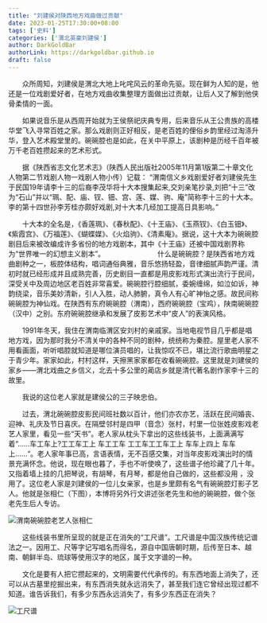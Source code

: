 ```yaml
---
title: "刘建侯对陕西地方戏曲做过贡献"
date: 2023-01-25T17:30:00+08:00
tags: ['史料']
categories: ['渭北英豪刘建侯']
author: DarkGoldBar
authorLink: https://darkgoldbar.github.io
draft: false
---
```


　　众所周知，刘建侯是渭北大地上叱咤风云的革命先驱。现在鲜为人知的是，他还是一位戏剧爱好者，在地方戏曲收集整理方面做出过贡献，让后人又了解到他侠骨柔情的一面。

　　如果说音乐是从西周开始就为王侯祭祀庆典专用，后来音乐从王公贵族的高楼华堂飞入寻常百姓之家。那么戏剧则正好相反，是老百姓的俚俗乡韵里经过淘涤升华，登入艺术殿堂里的。碗碗腔也是如此，在关中平原上，该剧种是历经千百年被万千老百姓攒起来的艺术形式。

　　据《陕西省志文化艺术志》（陕西人民出版社2005年11月第1版第二十章文化人物第二节戏剧人物一戏剧人物小传）记载： “渭南信义乡戏剧爱好者刘建侯先生于民国19年请李十三的后裔李茂华将十大本搜集起来,交刘亲笔抄录,刘把“十三”改为“石山”并以“珮、配、庙、钗、钿、宫、莲、媒、驹、庵”简称李十三的十大本。李的第十四世孙李芳桂亦颇好戏剧,对十大本几经加工提高日具影响。”

　　十大本的全名是，《香莲珮》、《春秋配》、《十王庙》、《玉燕钗》、《白玉钿》、《紫霞宫》、《万福莲》、《蝴蝶媒》、《火焰驹》、《清素庵》。据说，这十大本为碗碗腔剧目后来被改编成许多省份的地方戏剧本，其中《十王庙》还被中国戏剧界称为“世界唯一的幻想主义剧本”。
　　　　　
　　什么是碗碗腔？是陕西省地方戏曲剧种之一，板腔体结构，唱词通俗典雅，音乐悠扬轻盈，音律细腻声韵严谨。清初时就已经形成并且成熟完善，历史剧目一直都是用皮影戏形式演出流行于民间，深受关中及周边地区老百姓非常喜爱。碗碗腔行腔细腻，委婉缠绵，如泣如诉，神韵绕梁，音乐美妙清新，引人入胜，动人肺腑，真令人有心旷神怡之感。故民间称碗碗腔为神仙戏。在陕西有东府碗碗腔（渭南），西府碗碗腔（宝鸡），陕南碗碗腔（汉中）之别。东府碗碗腔继承和发展了皮影艺术中“皮人”的表演风格。

　　1991年冬天，我住在渭南临渭区安刘村的亲戚家。当地电视节目几乎都是唱地方戏，因为那时我分不清关中的各种不同的剧种，统统称为秦腔。屋里老人家不用看画面，听听唱腔就知道是哪位演员唱的，让我惊叹不已，堪比流行歌曲明星之于青少年。家家如此，村村这样，天擦黑家家都在收看碗碗腔。这里就是刘建侯的家乡——渭北戏曲之乡信义，北去十多公里的蔺店乡就是清代著名剧作家李十三的故里。

　　我说的这位老人家就是建侯公的三子映忠伯。

　　过去，渭北碗碗腔皮影民间班社数以百计，他们亦农亦艺，活跃在民间婚丧、迎神、礼庆及节日喜庆。在隔壁邻村是四甲（音念）张村，村里一位张姓皮影戏老艺人家里，看见一些“天书”。老人家从枕头下拿出的这些线装书，上面满满写着“……车工车上?工工车工上 车工工车 工工车工工车工上 车车上四上 车车上……“。老人家年事已高，言语表情，无不百感交集，对当年皮影戏演出时的情景充满怀念。他说，现在眼也暮了，手也不听使唤了，这些谱子他珍藏了几十年。又指着墙上挂的几把琴说，有胡琴，有月琴，都是他自己做的，这些都没用 ，没用了。这位老人家是刘建侯的一位儿女亲家，也是乡里颇有名气有碗碗腔灯影子艺人。他就是张相仁（下图），本博将另外行文讲述张老先生和他的碗碗腔，做个张老先生后人专访。

![渭南碗碗腔老艺人张相仁](/images/image张相仁002.jpg "渭南碗碗腔老艺人张相仁")
   
　　这些线装书里所呈现的就是正在消失的“工尺谱”。工尺谱是中国汉族传统记谱法之一。因用工、尺等字记写唱名而得名，源自中国唐朝时期，后传至日本、越南、朝鲜半岛、琉球等使用汉字的地区，属于文字谱的一种。

　　文化是要有人把它攒起来的，文明需要代代承传的。有东西地面上消失了，还可以从古墓里挖掘出来，有东西消失就永远消失了，甚至我们连它曾经出现过都不知道。谁告诉我们，有多少东西永远消失了，有多少东西正在消失？

![工尺谱](/images/image工尺谱001.jpg "工尺谱")

